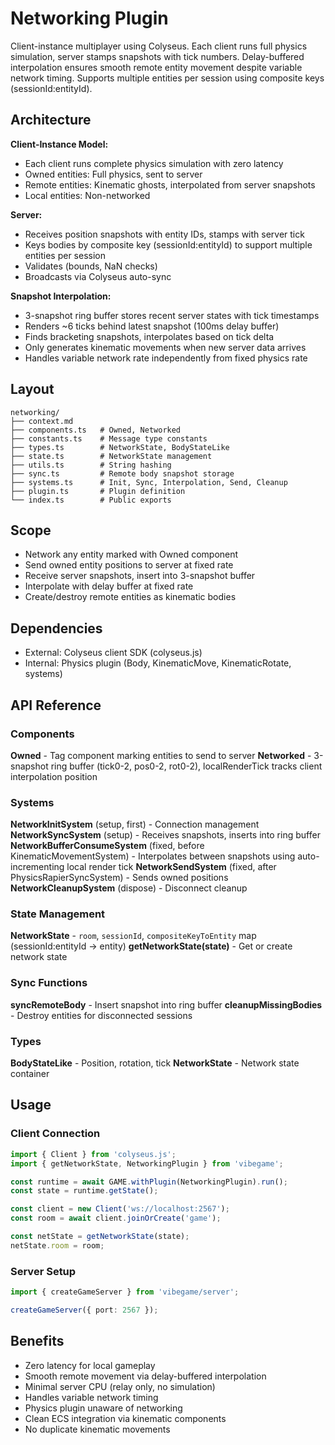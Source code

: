 # Networking Plugin

<!-- LLM:OVERVIEW -->
Client-instance multiplayer using Colyseus. Each client runs full physics simulation, server stamps snapshots with tick numbers. Delay-buffered interpolation ensures smooth remote entity movement despite variable network timing. Supports multiple entities per session using composite keys (sessionId:entityId).
<!-- /LLM:OVERVIEW -->

## Architecture

**Client-Instance Model:**
- Each client runs complete physics simulation with zero latency
- Owned entities: Full physics, sent to server
- Remote entities: Kinematic ghosts, interpolated from server snapshots
- Local entities: Non-networked

**Server:**
- Receives position snapshots with entity IDs, stamps with server tick
- Keys bodies by composite key (sessionId:entityId) to support multiple entities per session
- Validates (bounds, NaN checks)
- Broadcasts via Colyseus auto-sync

**Snapshot Interpolation:**
- 3-snapshot ring buffer stores recent server states with tick timestamps
- Renders ~6 ticks behind latest snapshot (100ms delay buffer)
- Finds bracketing snapshots, interpolates based on tick delta
- Only generates kinematic movements when new server data arrives
- Handles variable network rate independently from fixed physics rate

## Layout

```
networking/
├── context.md
├── components.ts   # Owned, Networked
├── constants.ts    # Message type constants
├── types.ts        # NetworkState, BodyStateLike
├── state.ts        # NetworkState management
├── utils.ts        # String hashing
├── sync.ts         # Remote body snapshot storage
├── systems.ts      # Init, Sync, Interpolation, Send, Cleanup
├── plugin.ts       # Plugin definition
└── index.ts        # Public exports
```

## Scope

- Network any entity marked with Owned component
- Send owned entity positions to server at fixed rate
- Receive server snapshots, insert into 3-snapshot buffer
- Interpolate with delay buffer at fixed rate
- Create/destroy remote entities as kinematic bodies

## Dependencies

- External: Colyseus client SDK (colyseus.js)
- Internal: Physics plugin (Body, KinematicMove, KinematicRotate, systems)

<!-- LLM:REFERENCE -->
## API Reference

### Components

**Owned** - Tag component marking entities to send to server
**Networked** - 3-snapshot ring buffer (tick0-2, pos0-2, rot0-2), localRenderTick tracks client interpolation position

### Systems

**NetworkInitSystem** (setup, first) - Connection management
**NetworkSyncSystem** (setup) - Receives snapshots, inserts into ring buffer
**NetworkBufferConsumeSystem** (fixed, before KinematicMovementSystem) - Interpolates between snapshots using auto-incrementing local render tick
**NetworkSendSystem** (fixed, after PhysicsRapierSyncSystem) - Sends owned positions
**NetworkCleanupSystem** (dispose) - Disconnect cleanup

### State Management

**NetworkState** - `room`, `sessionId`, `compositeKeyToEntity` map (sessionId:entityId → entity)
**getNetworkState(state)** - Get or create network state

### Sync Functions

**syncRemoteBody** - Insert snapshot into ring buffer
**cleanupMissingBodies** - Destroy entities for disconnected sessions

### Types

**BodyStateLike** - Position, rotation, tick
**NetworkState** - Network state container
<!-- /LLM:REFERENCE -->

## Usage

### Client Connection
```typescript
import { Client } from 'colyseus.js';
import { getNetworkState, NetworkingPlugin } from 'vibegame';

const runtime = await GAME.withPlugin(NetworkingPlugin).run();
const state = runtime.getState();

const client = new Client('ws://localhost:2567');
const room = await client.joinOrCreate('game');

const netState = getNetworkState(state);
netState.room = room;
```

### Server Setup
```typescript
import { createGameServer } from 'vibegame/server';

createGameServer({ port: 2567 });
```

## Benefits

- Zero latency for local gameplay
- Smooth remote movement via delay-buffered interpolation
- Minimal server CPU (relay only, no simulation)
- Handles variable network timing
- Physics plugin unaware of networking
- Clean ECS integration via kinematic components
- No duplicate kinematic movements
